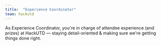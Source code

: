 ```yaml
---
title:  "Experience Coordinator"
team: hackutd
---
```

As Experience Coordinator, you're in charge of attendee experience (and prizes) at HackUTD — staying detail-oriented & making sure we're getting things done right.
